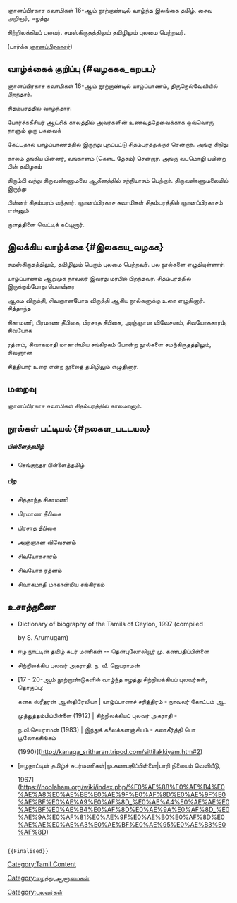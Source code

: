 ஞானப்பிரகாச சுவாமிகள் 16-ஆம் நூற்றாண்டில் வாழ்ந்த இலங்கை தமிழ், சைவ அறிஞர், ஈழத்து
சிற்றிலக்கியப் புலவர். சமஸ்கிருதத்திலும் தமிழிலும் புலமை பெற்றவர்.

(பார்க்க [ஞானப்பிரகாசர்](ஞானப்பிரகாசர் "wikilink"))

## வாழ்க்கைக் குறிப்பு {#வழககக_கறபப}

ஞானப்பிரகாச சுவாமிகள் 16-ஆம் நூற்றாண்டில் யாழ்ப்பாணம், திருநெல்வேலியில் பிறந்தார்.
சிதம்பரத்தில் வாழ்ந்தார்.

போர்ச்சுகீசியர் ஆட்சிக் காலத்தில் அவர்களின் உணவுத்தேவைக்காக ஒவ்வொரு நாளும் ஒரு பசுவைக்
கேட்டதால் யாழ்ப்பாணத்தில் இருந்து புறப்பட்டு சிதம்பரத்துக்குச் சென்றார். அங்கு சிறிது
காலம் தங்கிய பின்னர், வங்காளம் (கௌட தேசம்) சென்றார். அங்கு வடமொழி பயின்ற பின் தமிழகம்
திரும்பி வந்து திருவண்ணாமலை ஆதீனத்தில் சந்நியாசம் பெற்றார். திருவண்ணாமலையில் இருந்து
பின்னர் சிதம்பரம் வந்தார். ஞானப்பிரகாச சுவாமிகள் சிதம்பரத்தில் ஞானப்பிரகாசம் என்னும்
குளத்தினை வெட்டிக் கட்டினார்.

## இலக்கிய வாழ்க்கை {#இலககய_வழகக}

சமஸ்கிருதத்திலும், தமிழிலும் பெரும் புலமை பெற்றவர். பல நூல்களை எழுதியுள்ளார்.
யாழ்ப்பாணம் ஆறுமுக நாவலர் இவரது மரபில் பிறந்தவர். சிதம்பரத்தில் இருக்கும்போது பௌஷ்கர
ஆகம விருத்தி, சிவஞானபோத விருத்தி ஆகிய நூல்களுக்கு உரை எழுதினார். சித்தாந்த
சிகாமணி, பிரமாண தீபிகை, பிரசாத தீபிகை, அஞ்ஞான விவேசனம், சிவயோகசாரம், சிவயோக
ரத்னம், சிவாகமாதி மாகான்மிய சங்கிரகம் போன்ற நூல்களை சமற்கிருதத்திலும், சிவஞான
சித்தியார் உரை என்ற நூலைத் தமிழிலும் எழுதினார்.

## மறைவு

ஞானப்பிரகாச சுவாமிகள் சிதம்பரத்தில் காலமானார்.

## நூல்கள் பட்டியல் {#நலகள_படடயல}

##### பிள்ளைத்தமிழ்

-   செங்குந்தர் பிள்ளைத்தமிழ்

##### பிற

-   சித்தாந்த சிகாமணி
-   பிரமாண தீபிகை
-   பிரசாத தீபிகை
-   அஞ்ஞான விவேசனம்
-   சிவயோகசாரம்
-   சிவயோக ரத்னம்
-   சிவாகமாதி மாகான்மிய சங்கிரகம்

## உசாத்துணை

-   Dictionary of biography of the Tamils of Ceylon, 1997 (compiled
    by S. Arumugam)
-   ஈழ நாட்டின் தமிழ் சுடர் மணிகள் -- தென்புலோலியூர் மு. கணபதிப்பிள்ளை
-   சிற்றிலக்கிய புலவர் அகராதி: ந. வீ. ஜெயராமன்
-   [17 - 20-ஆம் நூற்றாண்டுகளில் வாழ்ந்த ஈழத்து சிற்றிலக்கியப் புலவர்கள், தொகுப்பு:
    கனக ஸ்ரீதரன் ஆஸ்திரேலியா \| யாழ்ப்பாணச் சரித்திரம் - நாவலர் கோட்டம் ஆ.
    முத்துத்தம்பிப்பிள்ளை (1912) \| சிற்றிலக்கியப் புலவர் அகராதி -
    ந.வீ.செயராமன் (1983) \| இந்துக் கலைக்களஞ்சியம் - கலாகீர்த்தி பொ பூலோகசிங்கம்
    (1990)](http://kanaga_sritharan.tripod.com/sittilakkiyam.htm#2)
-   [ஈழநாட்டின் தமிழ்ச் சுடர்மணிகள்\|மு.கணபதிப்பிள்ளை\|பாரி நிலையம் வெளியீடு,
    1967](https://noolaham.org/wiki/index.php/%E0%AE%88%E0%AE%B4%E0%AE%A8%E0%AE%BE%E0%AE%9F%E0%AF%8D%E0%AE%9F%E0%AE%BF%E0%AE%A9%E0%AF%8D_%E0%AE%A4%E0%AE%AE%E0%AE%BF%E0%AE%B4%E0%AF%8D%E0%AE%9A%E0%AF%8D_%E0%AE%9A%E0%AF%81%E0%AE%9F%E0%AE%B0%E0%AF%8D%E0%AE%AE%E0%AE%A3%E0%AE%BF%E0%AE%95%E0%AE%B3%E0%AF%8D)

```{=mediawiki}
{{Finalised}}
```
[Category:Tamil Content](Category:Tamil_Content "wikilink")
[Category:ஈழத்து ஆளுமைகள்](Category:ஈழத்து_ஆளுமைகள் "wikilink")
[Category:புலவர்கள்](Category:புலவர்கள் "wikilink")
